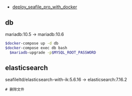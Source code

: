 #

- [deploy_seafile_pro_with_docker](https://manual.seafile.com/docker/pro-edition/deploy_seafile_pro_with_docker/)

## db

mariadb:10.5 -> mariadb:10.6

```bash
$docker-compose up -d db
$docker-compose exec db bash
  $mariadb-upgrade -p$MYSQL_ROOT_PASSWORD

```

## elasticsearch

seafileltd/elasticsearch-with-ik:5.6.16 -> elasticsearch:7.16.2

```
# 删除文件
```
